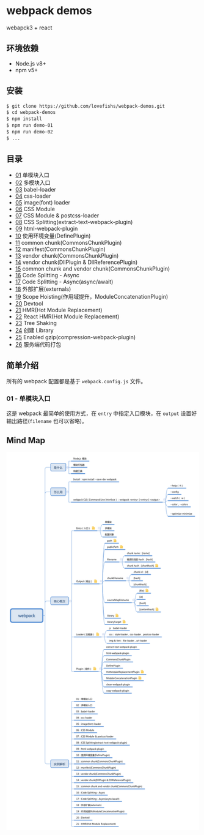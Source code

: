 # webpack demos

webapck3 + react

## 环境依赖

* Node.js v8+
* npm v5+

## 安装

```bash
$ git clone https://github.com/lovefishs/webpack-demos.git
$ cd webpack-demos
$ npm install
$ npm run demo-01
$ npm run demo-02
$ ...
```

## 目录

* [01](/01) 单模块入口
* [02](/02) 多模块入口
* [03](/03) babel-loader
* [04](/04) css-loader
* [05](/05) image(font) loader
* [06](/06) CSS Module
* [07](/07) CSS Module & postcss-loader
* [08](/08) CSS Splitting(extract-text-webpack-plugin)
* [09](/09) html-webpack-plugin
* [10](/10) 使用环境变量(DefinePlugin)
* [11](/11) common chunk(CommonsChunkPlugin)
* [12](/12) manifest(CommonsChunkPlugin)
* [13](/13) vendor chunk(CommonsChunkPlugin)
* [14](/14) vendor chunk(DllPlugin & DllReferencePlugin)
* [15](/15) common chunk and vendor chunk(CommonsChunkPlugin)
* [16](/16) Code Splitting - Async
* [17](/17) Code Splitting - Async(async/await)
* [18](/18) 外部扩展(externals)
* [19](/19) Scope Hoisting(作用域提升，ModuleConcatenationPlugin)
* [20](/20) Devtool
* [21](/21) HMR(Hot Module Replacement)
* [22](/22) React HMR(Hot Module Replacement)
* [23](/23) Tree Shaking
* [24](/24) 创建 Library
* [25](/25) Enabled gzip(compression-webpack-plugin)
* [26](/26) 服务端代码打包

## 简单介绍

所有的 webpack 配置都是基于 `webpack.config.js` 文件。

### 01 - 单模块入口

这是 webpack 最简单的使用方式，在 `entry` 中指定入口模块，在 `output` 设置好输出路径(`filename` 也可以省略)。

## Mind Map

![Webpack 思维导图][1]

[1]: https://raw.githubusercontent.com/lovefishs/webpack-demos/master/webpack.png

